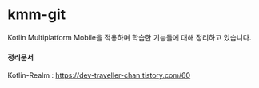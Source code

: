 # kmm-git

Kotlin Multiplatform Mobile을 적용하며 학습한 기능들에 대해 정리하고 있습니다.

#### 정리문서
Kotlin-Realm : https://dev-traveller-chan.tistory.com/60
